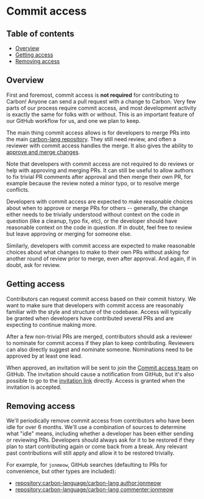 # Commit access

<!--
Part of the Carbon Language project, under the Apache License v2.0 with LLVM
Exceptions. See /LICENSE for license information.
SPDX-License-Identifier: Apache-2.0 WITH LLVM-exception
-->

<!-- toc -->

## Table of contents

-   [Overview](#overview)
-   [Getting access](#getting-access)
-   [Removing access](#removing-access)

<!-- tocstop -->

## Overview

First and foremost, commit access is **not required** for contributing to
Carbon! Anyone can send a pull request with a change to Carbon. Very few parts
of our process require commit access, and most development activity is exactly
the same for folks with or without. This is an important feature of our GitHub
workflow for us, and one we plan to keep.

The main thing commit access allows is for developers to merge PRs into the main
[carbon-lang repository](https://github.com/carbon-language/carbon-lang/). They
still need review, and often a reviewer with commit access handles the merge. It
also gives the ability to [approve and merge changes](code_review.md).

Note that developers with commit access are not required to do reviews or help
with approving and merging PRs. It can still be useful to allow authors to fix
trivial PR comments after approval and then merge their own PR, for example
because the review noted a minor typo, or to resolve merge conflicts.

Developers with commit access are expected to make reasonable choices about when
to approve or merge PRs for others -- generally, the change either needs to be
trivially understood without context on the code in question (like a cleanup,
typo fix, etc), or the developer should have reasonable context on the code in
question. If in doubt, feel free to review but leave approving or merging for
someone else.

Similarly, developers with commit access are expected to make reasonable choices
about what changes to make to their own PRs without asking for another round of
review prior to merge, even after approval. And again, if in doubt, ask for
review.

## Getting access

Contributors can request commit access based on their commit history. We want to
make sure that developers with commit access are reasonably familiar with the
style and structure of the codebase. Access will typically be granted when
developers have contributed several PRs and are expecting to continue making
more.

After a few non-trivial PRs are merged, contributors should ask a reviewer to
nominate for commit access if they plan to keep contributing. Reviewers can also
directly suggest and nominate someone. Nominations need to be approved by at
least one lead.

When approved, an invitation will be sent to join the
[Commit access team](https://github.com/orgs/carbon-language/teams/commit-access)
on GitHub. The invitation should cause a notification from GitHub, but it's also
possible to go to the
[invitation link](https://github.com/orgs/carbon-language/invitation) directly.
Access is granted when the invitation is accepted.

## Removing access

We'll periodically remove commit access from contributors who have been idle for
over 6 months. We'll use a combination of sources to determine what "idle"
means, including whether a developer has been either sending or reviewing PRs.
Developers should always ask for it to be restored if they plan to start
contributing again or come back from a break. Any relevant past contributions
will still apply and allow it to be restored trivially.

For example, for `jonmeow`, GitHub searches (defaulting to PRs for convenience,
but other types are included):

-   [repository:carbon-language/carbon-lang author:jonmeow](https://github.com/search?q=repository%3Acarbon-language%2Fcarbon-lang+author%3Ajonmeow&type=pullrequests)
-   [repository:carbon-language/carbon-lang commenter:jonmeow](https://github.com/search?q=repository%3Acarbon-language%2Fcarbon-lang+commenter%3Ajonmeow&type=pullrequests)
